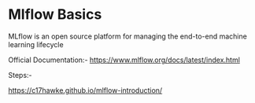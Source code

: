 # Mlflow Basics

MLflow is an open source platform for managing the end-to-end machine learning lifecycle

Official Documentation:- https://www.mlflow.org/docs/latest/index.html

Steps:- 

https://c17hawke.github.io/mlflow-introduction/
